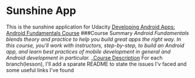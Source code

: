 # Sunshine App
This is the sunshine application for Udacity [Developing Android Apps: Android Fundamentals Course](https://www.udacity.com/course/developing-android-apps--ud853)
###Course Summary
_Android Fundamentals blends theory and practice to help you build great apps the right way. In this course, you'll work with instructors, step-by-step, to build an Android app, and learn best practices of mobile development in general and Android development in particular._  _[Course Description](https://www.udacity.com/course/developing-android-apps--ud853ar) <return>
For each branch(lesson), I'll add a sparate README to state the issues I'v faced and some useful links I've found 